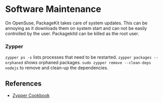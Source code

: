 # Software Maintenance

On OpenSuse, PackageKit takes care of system updates. This can be annoying as it downloads them on system start and can not be easily controlled by the user. Packagekitd can be killed as the root user.

### Zypper

`zypper ps -s` lists processes that need to be restarted.
`zypper packages --orphaned` shows orphaned packages.
`sudo zypper remove --clean-deps nodejs` to remove and clean-up the dependencies.

## References

- [Zypper Cookbook](https://codeghar.wordpress.com/2014/07/23/zypper-cookbook-autoremove-packages-and-remove-orphaned-packages/)

